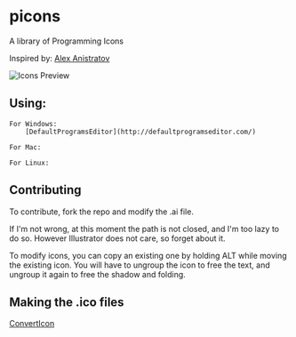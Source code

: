 # picons
A library of Programming Icons

Inspired by: [Alex Anistratov](https://dribbble.com/shots/1008644-Files-html-css-php-js)

![Icons Preview](http://jocolina.com/picons/picons.png)

## Using:

	For Windows:
		[DefaultProgramsEditor](http://defaultprogramseditor.com/)

	For Mac:

	For Linux:

## Contributing
To contribute, fork the repo and modify the .ai file.

If I'm not wrong, at this moment the path is not closed, and I'm too lazy to do so. However Illustrator does not care, so forget about it.

To modify icons, you can copy an existing one by holding ALT while moving the existing icon.
You will have to ungroup the icon to free the text, and ungroup it again to free the shadow and folding.


## Making the .ico files
[ConvertIcon](http://converticon.com/)
	

